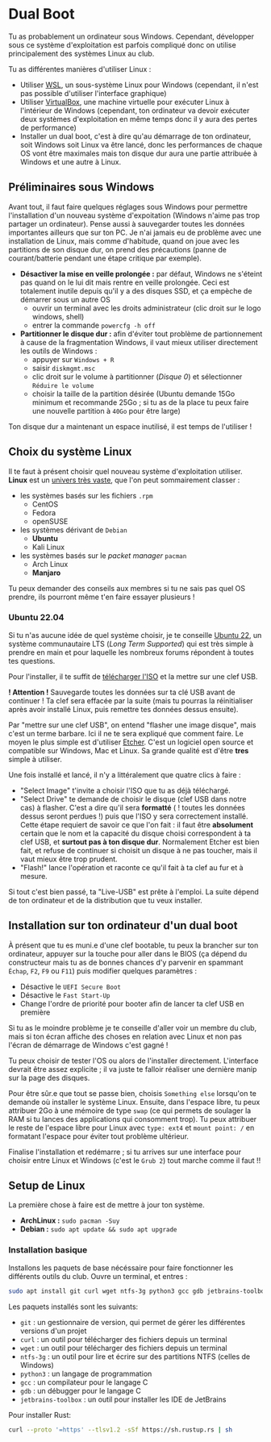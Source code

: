 # Dual Boot

Tu as probablement un ordinateur sous Windows. Cependant, développer sous ce système d'exploitation est parfois compliqué donc on utilise principalement des systèmes Linux au club.

Tu as différentes manières d'utiliser Linux :
* Utiliser [WSL](https://docs.microsoft.com/fr-fr/windows/wsl/install-win10), un sous-système Linux pour Windows (cependant, il n'est pas possible d'utiliser l'interface graphique)
* Utiliser [VirtualBox](https://www.virtualbox.org/), une machine virtuelle pour exécuter Linux à l'intérieur de Windows (cependant, ton ordinateur va devoir exécuter deux systèmes d'exploitation en même temps donc il y aura des pertes de performance)
* Installer un dual boot, c'est à dire qu'au démarrage de ton ordinateur, soit Windows soit Linux va être lancé, donc les performances de chaque OS vont être maximales mais ton disque dur aura une partie attribuée à Windows et une autre à Linux.

## Préliminaires sous Windows

Avant tout, il faut faire quelques réglages sous Windows pour permettre l'installation d'un nouveau système d'expoitation (Windows n'aime pas trop partager un ordinateur). Pense aussi à sauvegarder toutes les données importantes ailleurs que sur ton PC. Je n'ai jamais eu de problème avec une installation de Linux, mais comme d'habitude, quand on joue avec les partitions de son disque dur, on prend des précautions (panne de courant/batterie pendant une étape critique par exemple).

* **Désactiver la mise en veille prolongée :** par défaut, Windows ne s'éteint pas quand on le lui dit mais rentre en veille prolongée. Ceci est totalement inutile depuis qu'il y a des disques SSD, et ça empèche de démarrer sous un autre OS
  - ouvrir un terminal avec les droits administrateur (clic droit sur le logo windows, shell)
  - entrer la commande `powercfg -h off`
* **Partitionner le disque dur :** afin d'éviter tout problème de partionnement à cause de la fragmentation Windows, il vaut mieux utiliser directement les outils de Windows :
  - appuyer sur `Windows + R`
  - saisir `diskmgmt.msc`
  - clic droit sur le volume à partitionner (_Disque 0_) et sélectionner `Réduire le volume`
  - choisir la taille de la partition désirée (Ubuntu demande 15Go minimum et recommande 25Go ; si tu as de la place tu peux faire une nouvelle partition à `40Go` pour être large)

Ton disque dur a maintenant un espace inutilisé, il est temps de l'utiliser !

##  Choix du système Linux

Il te faut à présent choisir quel nouveau système d'exploitation utiliser. **Linux** est un [univers très vaste](https://upload.wikimedia.org/wikipedia/commons/1/1b/Linux_Distribution_Timeline.svg), que l'on peut sommairement classer :
* les systèmes basés sur les fichiers `.rpm`
  - CentOS
  - Fedora
  - openSUSE
* les systèmes dérivant de `Debian`
  - **Ubuntu**
  - Kali Linux
* les systèmes basés sur le _packet manager_ `pacman`
  - Arch Linux
  - **Manjaro**

Tu peux demander des conseils aux membres si tu ne sais pas quel OS prendre, ils pourront même t'en faire essayer plusieurs !


### Ubuntu 22.04

Si tu n'as aucune idée de quel système choisir, je te conseille [Ubuntu 22](https://www.ubuntu.com/download/desktop), un système communautaire LTS (_Long Term Supported_) qui est très simple à prendre en main et pour laquelle les nombreux forums répondent à toutes tes questions.

Pour l'installer, il te suffit de [télécharger l'ISO](https://www.ubuntu.com/download/desktop/thank-you?country=US&version=22.04.1&architecture=amd64) et la mettre sur une clef USB.

__! Attention !__
Sauvegarde toutes les données sur ta clé USB avant de continuer ! Ta clef sera effacée par la suite (mais tu pourras la réinitialiser après avoir installé Linux, puis remettre tes données dessus ensuite).

Par "mettre sur une clef USB", on entend "flasher une image disque", mais c'est un terme barbare. Ici il ne te sera expliqué que comment faire.
Le moyen le plus simple est d'utiliser [Etcher](https://etcher.io/). C'est un logiciel open source et compatible sur Windows, Mac et Linux. Sa grande qualité est d'être __tres__ simple à utiliser.

Une fois installé et lancé, il n'y a littéralement que quatre clics à faire : 
  - "Select Image" t'invite a choisir l'ISO que tu as déjà téléchargé.
  - "Select Drive" te demande de choisir le disque (clef USB dans notre cas) à flasher. C'est a dire qu'il sera __formatté__ ( ! toutes les données dessus seront perdues !) puis que l'ISO y sera correctement installé. Cette étape requiert de savoir ce que l'on fait : il faut être __absolument__ certain que le nom et la capacité du disque choisi correspondent à ta clef USB, et __surtout pas à ton disque dur__. Normalement Etcher est bien fait, et refuse de continuer si choisit un disque à ne pas toucher, mais il vaut mieux être trop prudent.
  - "Flash!" lance l'opération et raconte ce qu'il fait à ta clef au fur et à mesure.
  
Si tout c'est bien passé, ta "Live-USB" est prête à l'emploi. La suite dépend de ton ordinateur et de la distribution que tu veux installer. 

## Installation sur ton ordinateur d'un dual boot

À présent que tu es muni.e d'une clef bootable, tu peux la brancher sur ton ordinateur, appuyer sur la touche pour aller dans le BIOS (ça dépend du constructeur mais tu as de bonnes chances d'y parvenir en spammant `Échap`, `F2`, `F9` ou `F11`) puis modifier quelques paramètres :
* Désactive le `UEFI Secure Boot`
* Désactive le `Fast Start-Up`
* Change l'ordre de priorité pour booter afin de lancer ta clef USB en première

Si tu as le moindre problème je te conseille d'aller voir un membre du club, mais si ton écran affiche des choses en relation avec Linux et non pas l'écran de démarrage de Windows c'est gagné !

Tu peux choisir de tester l'OS ou alors de l'installer directement. L'interface devrait être assez explicite ; il va juste te falloir réaliser une dernière manip sur la page des disques.

Pour être sûr.e que tout se passe bien, choisis `Something else` lorsqu'on te demande où installer le système Linux. Ensuite, dans l'espace libre, tu peux attribuer 2Go à une mémoire de type `swap` (ce qui permets de soulager la RAM si tu lances des applications qui consomment trop). Tu peux attribuer le reste de l'espace libre pour Linux avec `type: ext4` et `mount point: /` en formatant l'espace pour éviter tout problème ultérieur.

Finalise l'installation et redémarre ; si tu arrives sur une interface pour choisir entre Linux et Windows (c'est le `Grub 2`) tout marche comme il faut !!

## Setup de Linux

La première chose à faire est de mettre à jour ton système.
* **ArchLinux :** `sudo pacman -Suy`
* **Debian :** `sudo apt update && sudo apt upgrade`

### Installation basique

Installons les paquets de base nécéssaire pour faire fonctionner les différents outils du club. Ouvre un terminal, et entres :
```bash
sudo apt install git curl wget ntfs-3g python3 gcc gdb jetbrains-toolbox
```

Les paquets installés sont les suivants:
* `git` : un gestionnaire de version, qui permet de gérer les différentes versions d'un projet
* `curl` : un outil pour télécharger des fichiers depuis un terminal
* `wget` : un outil pour télécharger des fichiers depuis un terminal
* `ntfs-3g` : un outil pour lire et écrire sur des partitions NTFS (celles de Windows)
* `python3` : un langage de programmation
* `gcc` : un compilateur pour le langage C
* `gdb` : un débugger pour le langage C
* `jetbrains-toolbox` : un outil pour installer les IDE de JetBrains

Pour installer Rust:
```bash
curl --proto '=https' --tlsv1.2 -sSf https://sh.rustup.rs | sh
```